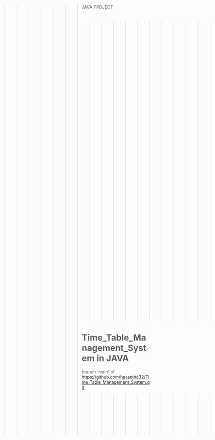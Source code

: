 
>>>>>>> JAVA PROJECT
>>>>>>> >>>>>>> >>>>>>> >>>>>>> >>>>>>> >>>>>>> ==
>>>>>>> TIME TABLE MANAGEMENT ![visitors](https://visitor-badge.glitch.me/badge?page_id=hasantha32.hasantha32)      
>>>>>>> >>>>>>> >>>>>>> >>>>>>> >>>>>>> >>>>>>> ==
>>>>>>> >>>>>>> >>>>>>> >>>>>>> >>>>>>> >>>>>>> 
>>>>>>> Time_Table_Management_System in JAVA
>>>>>>> =====
>>>>>>> branch 'main' of https://github.com/hasantha32/Time_Table_Management_System.git
>>>>>>> 
>>>>>>> >>>>>>> >>>>>>> >>>>>>> >>>>>>> >>>>>>> ========
